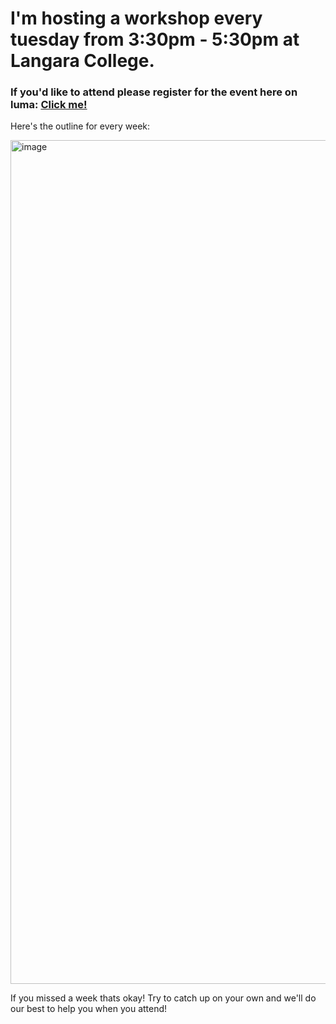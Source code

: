 <h1>I'm hosting a workshop every tuesday from 3:30pm - 5:30pm at Langara College.</h1>
<h3>If you'd like to attend please register for the event here on luma: <a href=https://luma.com/tar82ysj>Click me!</a></h3>
<p>Here's the outline for every week:</p>
<img width="1080" height="1350" alt="image" src="https://github.com/user-attachments/assets/886d4510-495f-44a2-aec8-96b785d4927a" />
<p>If you missed a week thats okay! Try to catch up on your own and we'll do our best to help you when you attend!</p>
